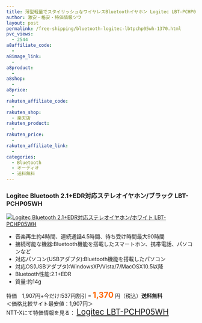 ```yaml
---
title: 薄型軽量でスタイリッシュなワイヤレスBluetoothイヤホン Logitec LBT-PCHP05WH 特価1,370円！送料無料！
author: 激安・格安・特価情報ツウ
layout: post
permalink: /free-shipping/bluetooth-logitec-lbtpchp05wh-1370.html
pvc_views:
  - 2544
a8affiliate_code:
  - 
a8image_link:
  - 
a8product:
  - 
a8shop:
  - 
a8price:
  - 
rakuten_affiliate_code:
  - 
rakuten_shop:
  - 楽天店
rakuten_product:
  - 
rakuten_price:
  - 
rakuten_affiliate_link:
  - 
categories:
  - Bluetooth
  - オーディオ
  - 送料無料
---
```

### Logitec Bluetooth 2.1+EDR対応ステレオイヤホン/ブラック LBT-PCHP05WH

<div class="img-bg2 img_L">
  <a href="http://px.a8.net/svt/ejp?a8mat=ZYP6S+8IMA3E+S1Q+BWGDT&a8ejpredirect=http://nttxstore.jp/_II_LO13874960" target="_blank" title="Logitec Bluetooth 2.1+EDR対応ステレオイヤホン/ホワイト LBT-PCHP05WH"><img src="http://i1.wp.com/image.nttxstore.jp/l2_images/L/LO/LO13874960.jpg?resize=120%2C120" border="0" alt="Logitec Bluetooth 2.1+EDR対応ステレオイヤホン/ホワイト LBT-PCHP05WH" style="border: 0pt none;" data-recalc-dims="1" /></a>
</div>

<!--more-->

  * 音楽再生約4時間、連続通話4.5時間、待ち受け時間最大90時間
  * 接続可能な機器:Bluetooth機能を搭載したスマートホン、携帯電話、パソコンなど
  * 対応パソコン(USBアダプタ):Bluetooth機能を搭載したパソコン
  * 対応OS(USBアダプタ):WindowsXP/Vista/7/MacOSX10.5以降
  * Bluetooth性能:2.1+EDR
  * 質量:約14g

特価　1,907円+今だけ:537円割引 = <span style="color: #ff6600; font-size: 150%;"><strong>1,370</strong></span> 円（税込）**送料無料**  
＜価格比較サイト最安値：1,907円＞  
NTT-Xにて特価情報を見る： <span style="font-size: 150%;"><a href="http://px.a8.net/svt/ejp?a8mat=ZYP6S+8IMA3E+S1Q+BWGDT&a8ejpredirect=http://nttxstore.jp/_II_LO13874960" target="_blank">Logitec LBT-PCHP05WH</a></span>